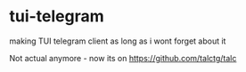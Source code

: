 # tui-telegram
making TUI telegram client as long as i wont forget about it

Not actual anymore - now its on https://github.com/talctg/talc
